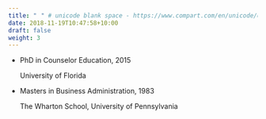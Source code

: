 ```yaml
---
title: "⠀" # unicode blank space - https://www.compart.com/en/unicode/U+2800
date: 2018-11-19T10:47:58+10:00
draft: false
weight: 3
---
```

<script src="https://kit.fontawesome.com/65f2ecb675.js" crossorigin="anonymous"></script>

<ul class="ul-edu fa-ul">
<li>
<i class="fa-li fas fa-graduation-cap">
</i>
<div class="description">
<p class="course">
PhD in Counselor Education, 2015</p>
<p class="institution">University of Florida</p>
</div>
</li>
<li>
<i class="fa-li fas fa-graduation-cap">
</i>
<div class="description">
<p class="course">
Masters in Business Administration, 1983</p>
<p class="institution">The Wharton School, University of Pennsylvania</p>
</div>
</li>

</ul>
